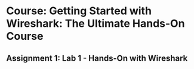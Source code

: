 # Course: Getting Started with Wireshark: The Ultimate Hands-On Course

## Assignment 1: Lab 1 - Hands-On with Wireshark

